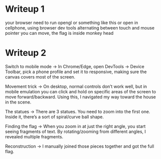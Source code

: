 # Writeup 1

your browser need to run opengl or something like this or open in cellphone, using browser dev tools alternating between touch and mouse pointer you can move, the flag is inside monkey head

# Writeup 2

Switch to mobile mode → In Chrome/Edge, open DevTools → Device Toolbar, pick a phone profile and set it to responsive, making sure the canvas covers most of the screen.

Movement trick → On desktop, normal controls don’t work well, but in mobile emulation you can click and hold on specific areas of the screen to move forward/backward. Using this, I navigated my way toward the house in the scene.

The statues → There are 3 statues. You need to zoom into the first one. Inside it, there’s a sort of spiral/curve ball shape.

Finding the flag → When you zoom in at just the right angle, you start seeing fragments of text. By rotating/zooming from different angles, I revealed multiple fragments.

Reconstruction → I manually joined those pieces together and got the full flag.
